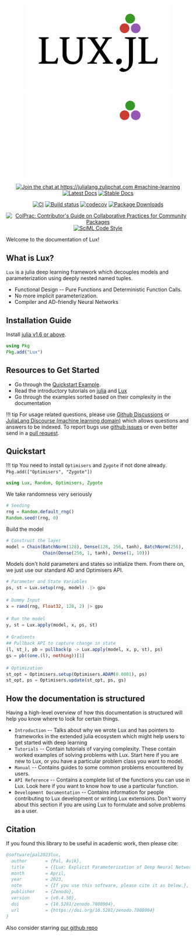 <p align="center">
    <img width="400px" src="assets/lux-logo.svg#gh-light-mode-only"/>
    <img width="400px" src="assets/lux-logo-dark.svg#gh-dark-mode-only"/>
</p>

<div align="center">

[![Join the chat at https://julialang.zulipchat.com #machine-learning](https://img.shields.io/static/v1?label=Zulip&message=chat&color=9558b2&labelColor=389826)](https://julialang.zulipchat.com/#narrow/stream/machine-learning)
[![Latest Docs](https://img.shields.io/badge/docs-latest-blue.svg)](http://lux.csail.mit.edu/dev/)
[![Stable Docs](https://img.shields.io/badge/docs-stable-blue.svg)](http://lux.csail.mit.edu/stable/)

[![CI](https://github.com/avik-pal/Lux.jl/actions/workflows/CI.yml/badge.svg)](https://github.com/avik-pal/Lux.jl/actions/workflows/CI.yml)
[![Build status](https://img.shields.io/buildkite/ba1f9622add5978c2d7b194563fd9327113c9c21e5734be20e/main.svg?label=gpu)](https://buildkite.com/julialang/lux-dot-jl)
[![codecov](https://codecov.io/gh/LuxDL/Lux.jl/branch/main/graph/badge.svg?token=IMqBM1e3hz)](https://codecov.io/gh/LuxDL/Lux.jl)
[![Package Downloads](https://shields.io/endpoint?url=https://pkgs.genieframework.com/api/v1/badge/Lux)](https://pkgs.genieframework.com?packages=Lux)

[![ColPrac: Contributor's Guide on Collaborative Practices for Community Packages](https://img.shields.io/badge/ColPrac-Contributor's%20Guide-blueviolet)](https://github.com/SciML/ColPrac)
[![SciML Code Style](https://img.shields.io/static/v1?label=code%20style&message=SciML&color=9558b2&labelColor=389826)](https://github.com/SciML/SciMLStyle)

</div>

Welcome to the documentation of Lux!

## What is Lux?

`Lux` is a julia deep learning framework which decouples models and parameterization using
deeply nested named tuples.

- Functional Design -- Pure Functions and Deterministic Function Calls.
- No more implicit parameterization.
- Compiler and AD-friendly Neural Networks

## Installation Guide

Install [julia v1.6 or above](https://julialang.org/downloads/).

```julia
using Pkg
Pkg.add("Lux")
```

## Resources to Get Started

- Go through the [Quickstart Example](#quickstart).
- Read the introductory tutorials on
  [julia](https://jump.dev/JuMP.jl/stable/tutorials/getting_started/getting_started_with_julia/#Getting-started-with-Julia)
  and [Lux](introduction/overview.md)
- Go through the examples sorted based on their complexity in the documentation

!!! tip
    For usage related questions, please use
    [Github Discussions](https://github.com/avik-pal/Lux.jl/discussions) or
    [JuliaLang Discourse (machine learning domain)](https://discourse.julialang.org/c/domain/ml/)
    which allows questions and answers to be indexed. To report bugs use
    [github issues](https://github.com/LuxDL/Lux.jl/issues) or even better send in a
    [pull request](https://github.com/LuxDL/Lux.jl/pulls).

## Quickstart

!!! tip
    You need to install `Optimisers` and `Zygote` if not done already.
    `Pkg.add(["Optimisers", "Zygote"])`

```julia
using Lux, Random, Optimisers, Zygote
```

We take randomness very seriously

```julia
# Seeding
rng = Random.default_rng()
Random.seed!(rng, 0)
```

Build the model

```julia
# Construct the layer
model = Chain(BatchNorm(128), Dense(128, 256, tanh), BatchNorm(256),
              Chain(Dense(256, 1, tanh), Dense(1, 10)))
```

Models don't hold parameters and states so initialize them. From there on, we just use our
standard AD and Optimisers API.

```julia
# Parameter and State Variables
ps, st = Lux.setup(rng, model) .|> gpu

# Dummy Input
x = rand(rng, Float32, 128, 2) |> gpu

# Run the model
y, st = Lux.apply(model, x, ps, st)

# Gradients
## Pullback API to capture change in state
(l, st_), pb = pullback(p -> Lux.apply(model, x, p, st), ps)
gs = pb((one.(l), nothing))[1]

# Optimization
st_opt = Optimisers.setup(Optimisers.ADAM(0.0001), ps)
st_opt, ps = Optimisers.update(st_opt, ps, gs)
```

## How the documentation is structured

Having a high-level overview of how this documentation is structured will help you know
where to look for certain things.

- `Introduction` -- Talks about why we wrote Lux and has pointers to frameworks in the
  extended julia ecosystem which might help users to get started with deep learning
- `Tutorials` -- Contain tutorials of varying complexity. These contain worked examples of
  solving problems with Lux. Start here if you are new to Lux, or you have a particular
  problem class you want to model.
- `Manual` -- Contains guides to some common problems encountered by users.
- `API Reference` -- Contains a complete list of the functions you can use in Lux. Look here
  if you want to know how to use a particular function.
- `Development Documentation` -- Contains information for people contributing to Lux
  development or writing Lux extensions. Don't worry about this section if you are using Lux
  to formulate and solve problems as a user.

## Citation

If you found this library to be useful in academic work, then please cite:

```bibtex
@software{pal2023lux,
  author       = {Pal, Avik},
  title        = {{Lux: Explicit Parameterization of Deep Neural Networks in Julia}},
  month        = April,
  year         = 2023,
  note         = {If you use this software, please cite it as below.},
  publisher    = {Zenodo},
  version      = {v0.4.50},
  doi          = {10.5281/zenodo.7808904},
  url          = {https://doi.org/10.5281/zenodo.7808904}
}
```

Also consider starring [our github repo](https://github.com/LuxDL/Lux.jl)
